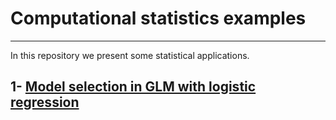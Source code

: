 # Computational statistics examples

---

In this repository we present some statistical applications. 

## 1- [Model selection in GLM with logistic regression](https://github.com/msilver22/Computational_statistics/tree/main/GLM_model_selection)


